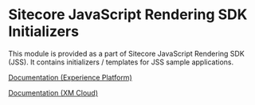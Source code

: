 # Sitecore JavaScript Rendering SDK Initializers

This module is provided as a part of Sitecore JavaScript Rendering SDK (JSS). It contains initializers / templates for JSS sample applications.

[Documentation (Experience Platform)](https://doc.sitecore.com/xp/en/developers/hd/210/sitecore-headless-development/sitecore-javascript-rendering-sdks--jss-.html)

[Documentation (XM Cloud)](https://doc.sitecore.com/xmc/en/developers/xm-cloud/sitecore-javascript-rendering-sdks--jss-.html)
